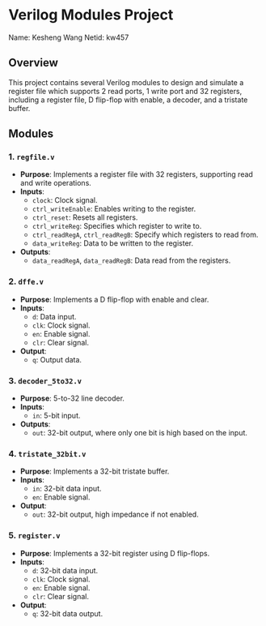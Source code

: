 # Verilog Modules Project
Name: Kesheng Wang
Netid: kw457
## Overview

This project contains several Verilog modules to design and simulate a register file which supports 2 read ports, 1 write port and 32 registers, including a register file, D flip-flop with enable, a decoder, and a tristate buffer.

## Modules

### 1. `regfile.v`

- **Purpose**: Implements a register file with 32 registers, supporting read and write operations.
- **Inputs**:
  - `clock`: Clock signal.
  - `ctrl_writeEnable`: Enables writing to the register.
  - `ctrl_reset`: Resets all registers.
  - `ctrl_writeReg`: Specifies which register to write to.
  - `ctrl_readRegA`, `ctrl_readRegB`: Specify which registers to read from.
  - `data_writeReg`: Data to be written to the register.
- **Outputs**:
  - `data_readRegA`, `data_readRegB`: Data read from the registers.

### 2. `dffe.v`

- **Purpose**: Implements a D flip-flop with enable and clear.
- **Inputs**:
  - `d`: Data input.
  - `clk`: Clock signal.
  - `en`: Enable signal.
  - `clr`: Clear signal.
- **Output**:
  - `q`: Output data.

### 3. `decoder_5to32.v`

- **Purpose**: 5-to-32 line decoder.
- **Inputs**:
  - `in`: 5-bit input.
- **Outputs**:
  - `out`: 32-bit output, where only one bit is high based on the input.

### 4. `tristate_32bit.v`

- **Purpose**: Implements a 32-bit tristate buffer.
- **Inputs**:
  - `in`: 32-bit data input.
  - `en`: Enable signal.
- **Output**:
  - `out`: 32-bit output, high impedance if not enabled.

### 5. `register.v`

- **Purpose**: Implements a 32-bit register using D flip-flops.
- **Inputs**:
  - `d`: 32-bit data input.
  - `clk`: Clock signal.
  - `en`: Enable signal.
  - `clr`: Clear signal.
- **Output**:
  - `q`: 32-bit data output.

